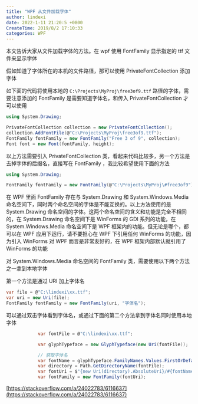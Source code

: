 ```yaml
---
title: "WPF 从文件加载字体"
author: lindexi
date: 2022-1-11 21:20:5 +0800
CreateTime: 2019/8/2 17:10:33
categories: WPF
---
```


本文告诉大家从文件加载字体的方法。在 wpf 使用 FontFamily 显示指定的 ttf 文件来显示字体

<!--more-->


<!-- CreateTime:2019/8/2 17:10:33 -->

假如知道了字体所在的本机的文件路径，那可以使用 PrivateFontCollection 添加字体

如下面的代码将使用本地的 `C:\Projects\MyProj\free3of9.ttf` 路径的字体，需要注意添加的 FontFamily 是需要知道字体名，和传入 PrivateFontCollection 才可以使用

```csharp
using System.Drawing;

PrivateFontCollection collection = new PrivateFontCollection();
collection.AddFontFile(@"C:\Projects\MyProj\free3of9.ttf");
FontFamily fontFamily = new FontFamily("Free 3 of 9", collection);
Font font = new Font(fontFamily, height);
```

以上方法需要引入 PrivateFontCollection 类，看起来代码比较多，另一个方法是去掉字体的后缀名，直接写在 FontFamily ，我比较希望使用下面的方法

```csharp
using System.Drawing;

FontFamily fontFamily = new FontFamily(@"C:\Projects\MyProj\#free3of9");
```

在 WPF 里面 FontFamily 存在与 System.Drawing 和 System.Windows.Media 命名空间下，同时两个命名空间的字体是不能互换的。以上方法使用的是 System.Drawing 命名空间的字体。这两个命名空间的含义和功能是完全不相同的，在 System.Drawing 命名空间下是 WinForms 的 GDI 系列的功能，在 System.Windows.Media 命名空间下是 WPF 框架内的功能。但无论是哪个，都可以在 WPF 应用下运行，请不要担心在 WPF 下引用任何 WinForms 的功能，因为引入 WinForms 对 WPF 而言是非常友好的，在 WPF 框架内部默认就引用了 WinForms 的功能

对 System.Windows.Media 命名空间的 FontFamily 类，需要使用以下两个方法之一拿到本地字体

第一个方法是通过 URI 加上字体名

```csharp
var file = @"C:\lindexi\xx.ttf";
var uri = new Uri(file);
FontFamily fontFamily = new FontFamily(uri, "字体名");
```

可以通过双击字体看到字体名，或通过下面的第二个方法拿到字体名同时使用本地字体

```csharp
            var fontFile = @"C:\lindexi\xx.ttf";

            var glyphTypeface = new GlyphTypeface(new Uri(fontFile));

            // 获取字体名
            var fontName = glyphTypeface.FamilyNames.Values.FirstOrDefault();
            var directory = Path.GetDirectoryName(fontFile);
            var fontUri = $"{new Uri(directory).AbsoluteUri}/#{fontName}";
            var fontFamily = new FontFamily(fontUri);
```

[https://stackoverflow.com/a/24022783/6116637](https://stackoverflow.com/a/24022783/6116637)

